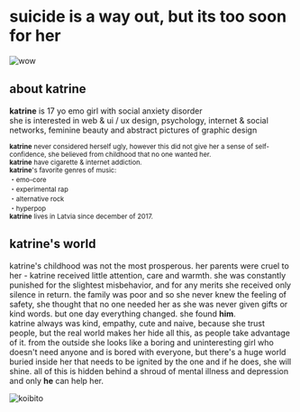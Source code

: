 # suicide is a way out, but its too soon for her
![wow](https://media.discordapp.net/attachments/1120286942437847141/1186415622754668625/FPvwVmbw2lgiQ4OtlSRrU8vivDCszjko.jpg?ex=65932aa7&is=6580b5a7&hm=fc3c9473671432bb8fa2b6f18d7e2ade008854e9c858568e462e22ccc00f2471&=)
## about katrine
**katrine** is 17 yo emo girl with social anxiety disorder\
she is interested in web & ui / ux design, psychology, internet & social networks, feminine beauty and abstract pictures of graphic design

<sup>**katrine** never considered herself ugly, however this did not give her a sense of self-confidence, she believed from childhood that no one wanted her.\
**katrine** have cigarette & internet addiction.\
**katrine**'s favorite genres of music:\
・emo-core\
・experimental rap\
・alternative rock\
・hyperpop\
**katrine** lives in Latvia since december of 2017.</sup>
## katrine's world
katrine's childhood was not the most prosperous. her parents were cruel to her - katrine received little attention, care and warmth. she was constantly punished for the slightest misbehavior, and for any merits she received only silence in return. the family was poor and so she never knew the feeling of safety, she thought that no one needed her as she was never given gifts or kind words. but one day everything changed. she found **him**.\
katrine always was kind, empathy, cute and naive, because she trust people, but the real world makes her hide all this, as people take advantage of it. from the outside she looks like a boring and uninteresting girl who doesn't need anyone and is bored with everyone, but there's a huge world buried inside her that needs to be ignited by the one and if he does, she will shine. all of this is hidden behind a shroud of mental illness and depression and only **he** can help her.

![koibito](https://koibito.qweme.dev/@arcatrine?theme=rule34&length=3&scale=1)
